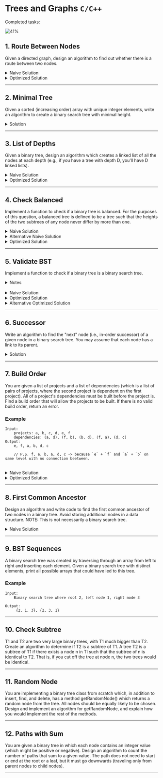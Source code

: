 # Trees and Graphs `C/C++`

Completed tasks:

![41%](https://progress-bar.xyz/41)

## 1. Route Between Nodes

Given a directed graph, design an algorithm to find out whether there is a route between two nodes.

<details>
<summary>Naive Solution</summary>

#### Complexity

- Time Complexity: `O(|V|+|E|)` - where `|V|` - nodes (vertices), `|E|` - edges
- Space Complexity: `O(|V|)` - where `|V|` - nodes (vertices)

#### Implementation

```cpp
bool search(Node *startNode, Node *finishNode) {
        if(startNode == finishNode){
            return true;
        }

        std::queue<Node *> q;
        std::unordered_set<Node *> visitedNodes;
        std::vector<Node *> *currentConnectedNodes;

        Node *current = startNode;
        while (current != nullptr) {
            if (current == finishNode) {
                return true;
            }

            currentConnectedNodes = &current->connectedNodes;

            for (auto node : *currentConnectedNodes){
                if (!visitedNodes.contains(node)) {
                    q.push(node);
                }
            }

            visitedNodes.insert(currentConnectedNodes->begin(), currentConnectedNodes->end());

            if (!q.empty()) {
                current = q.front();
                q.pop();
            } else {
                current = nullptr;
            }
        }

        return false;
    }
```

</details>

<details>
<summary>Optimized Solution</summary>

#### Complexity

- Time Complexity: `O(|V|+|E|)` - where `|V|` - nodes (vertices), `|E|` - edges
- Space Complexity: `O(|V|)` - where `|V|` - nodes (vertices)

#### Implementation

```cpp
bool search(Node *startNode, Node *finishNode) {
        if (startNode == finishNode) {
            return true;
        }

        std::queue<Node *> q;
        std::unordered_set<Node *> visitedNodes;

        visitedNodes.insert(startNode);
        q.push(startNode);

        Node *current;
        std::vector<Node *> *currentConnectedNodes;

        while (!q.empty()) {
            current = q.front();
            q.pop();

            if (current != nullptr) {
                currentConnectedNodes = &current->connectedNodes;

                for (auto node : *currentConnectedNodes){
                    if (!visitedNodes.contains(node)) {
                        if (node == finishNode) {
                            return true;
                        } else {
                            visitedNodes.insert(node);
                            q.push(node);
                        }
                    }
                }

                visitedNodes.insert(current);
            }
        }

        return false;
    }
```

</details>

<hr/>

## 2. Minimal Tree

Given a sorted (increasing order) array with unique integer elements, write an algorithm to create a binary search tree
with minimal height.

<details>
<summary>Solution</summary>

#### Assumptions

- Array contains no more than 9999 elements, we want to avoid stackoverflow for this recursive algorithm

#### Complexity

- Time Complexity: `O(N)`
- Space Complexity: `O(log N)` - algorithm doesn't use memory for store temporary results, but recursion use call stack.
  Result tree will consume `O(|V|)` memory.

#### Implementation

```cpp
Node *createMinimalBST(int *orderedNumbers, int start, int end, int level) {
        if (level > 9999) {
            throw "Too deep, consider to use stack instead of recursion";
        }

        if (end < start) {
            return nullptr;
        }

        int middleId = (end + start) / 2;

        Node *node = new Node(orderedNumbers[middleId], level);
        Node *left = createMinimalBST(orderedNumbers, start, middleId - 1, level + 1);
        if (left != nullptr) {
            node->connect(left);
        }
        Node *right = createMinimalBST(orderedNumbers, middleId + 1, end, level + 1);
        if (right != nullptr) {
            node->connect(right);
        }
        return node;
    }
```

</details>

<hr/>

## 3. List of Depths

Given a binary tree, design an algorithm which creates a linked list of all the nodes at each depth (e.g., if you have a
tree with depth D, you'll have D linked lists).

<details>
<summary>Naive Solution</summary>

#### Complexity

- Time Complexity: `O(N)`
- Space Complexity: `O(N)`

#### Implementation

```cpp
std::vector<std::vector<Node *>> levelsAsList(Tree tree) {
    if (tree.root() == nullptr) {
        return std::vector<std::vector<Node *>>();
    }
    std::queue<Node *> nodes;
    
    std::vector<std::vector<Node *>> levelsList;
    std::vector<Node *> level;
    
    int currentLevelChildren = 1;
    int nextLevelChildren = 0;
    int depth = 0;
    
    levelsList.push_back(std::vector<Node *>());
    tree.breadthFirstTraverse([&](Node *current) {
    --currentLevelChildren;
    
    levelsList.at(depth).push_back(current);
    std::vector<Node *> *currentConnectedNodes = &current->connectedNodes;
    
    nextLevelChildren += currentConnectedNodes->size();
    
    if (currentLevelChildren == 0) {
      ++depth;
      levelsList.push_back(std::vector<Node *>());
      currentLevelChildren = nextLevelChildren;
      nextLevelChildren = 0;
    }
    
     return false;
    });
    
    return levelsList;
}
```

</details>

<details>
<summary>Optimized Solution</summary>

#### Complexity

- Time Complexity: `O(N)`
- Space Complexity: `O(N)`

#### Implementation

```cpp
void createLevelLinkedListDepth(Node *root, std::vector<std::vector<Node *> *> *lists, int level) {
    if (root == nullptr) {
        return;
    }

    if (lists->size() == level) {
        lists->push_back(new std::vector<Node *>());
    }
    auto list = (*lists)[level];

    list->push_back(root);

    for (Node *child: root->connectedNodes) {
        createLevelLinkedListDepth(child, lists, level + 1);
    }
}

std::vector<std::vector<Node *> *> *createLevelLinkedListBreadth(Node *root) {
    std::vector<std::vector<Node *> *> *result = new std::vector<std::vector<Node *> *>();
    std::vector<Node *> *current = new std::vector<Node *>();
    if (root != nullptr) {
        current->push_back(root);
    }

    while (current->size() > 0) {
        result->push_back(current);
        std::vector<Node *> *parents = current;
        current = new std::vector<Node *>();
        for (Node *parent: *parents) {
            for (Node *child: parent->connectedNodes) {
                current->push_back(child);
            }
        }
    }

    return result;
}
```

</details>

<hr/>

## 4. Check Balanced

Implement a function to check if a binary tree is balanced. For the purposes of this question, a balanced tree is
defined to be a tree such that the heights of the two subtrees of any node never differ by more than one.

<details>
<summary>Naive Solution</summary>

#### Complexity

- Time Complexity: `O(N)`
- Space Complexity: `O(log N) - recursion`

#### Implementation

```cpp
int maxDepth = -1; // private member
int secondDepth = 0; // private member

bool isBalanced(Node *current, int level) {
    for (auto c: current->connectedNodes) {
        if (level > maxDepth) {
            if (abs(secondDepth - level) > 1) {
                return false;
            }
            secondDepth = maxDepth;
            maxDepth = level;
        }
        if (!isBalanced(c, level + 1)) {
            return false;
        }
    }

    return true;
};
```

</details>

<details>
<summary>Alternative Naive Solution</summary>

#### Complexity

- Time Complexity: `O(N log N)`
- Space Complexity: `O(N)`

#### Implementation

```cpp
int maxDepth = -1; // private member
int secondDepth = 0; // private member

bool isBalanced(Node *current, int level) {
    for (auto c: current->connectedNodes) {
        if (level > maxDepth) {
            if (abs(secondDepth - level) > 1) {
                return false;
            }
            secondDepth = maxDepth;
            maxDepth = level;
        }
        if (!isBalanced(c, level + 1)) {
            return false;
        }
    }

    return true;
};
```

</details>

<details>
<summary>Optimized Solution</summary>

#### Complexity

- Time Complexity: `O(N)`
- Space Complexity: `O(log N)`

#### Implementation

```cpp
int checkHeight(Node *root){
    if(root == nullptr) return -1;
    int max = -1;
    int min = INT_MAX;
    for (auto c: root->connectedNodes) {
        int value = checkHeight(c);
        if(value == INT_MIN){
            return INT_MIN;
        }
        if (value > max) {
            max = value;
        }
        if (value < min) {
            min = value;
        }
    }
    if(abs(max - min)>1){
        return INT_MIN;
    }
    return max + 1;
}

bool isBalanced(Node *root){
    return checkHeight(root) != INT_MIN;
}
```

</details>

<hr/>

## 5. Validate BST

Implement a function to check if a binary tree is a binary search tree.

<details>
<summary>Notes</summary>

We have some weird cases with duplicates

```
7         9
 \       /
  10    8
 /       \
7         9
```

On the one hand, this tree is BST because every left value is lower or equal with parent value and right values are
bigger than the parent value. On the other hand, the right subtree can't hold a value smaller or equal to the parent. It fit
Binary Search Tree conditions. For example, `checkBSTMinMax` implementation can not detect this case.

Moreover, in the book, I have found a mistake in `checkBST`.

Book code:

`if (lastValue != nullptr && n->getId() <= (*lastValue))`

My code:

`if (lastValue != nullptr && (*lastValue) > n->getId())`

Why? - With this compare `n->getId() <= (*lastValue)`, we think that left values can't be equal to parent, but it is
wrong. I think that this mistake was admitted because of the wrong position of values, if we move `lastValue` to the left of
comparison, then it will be clear.

</details>

<br/>

<details>
<summary>Naive Solution</summary>

#### Complexity

- Time Complexity: `O(N)`
- Space Complexity: `O(log N) - recursion`

#### Implementation

```cpp
bool isBinarySearchTree(BinaryTreeNode *node) {
    if (node == nullptr) {
        return true;
    }
    if (node->left() != nullptr) {
        if (node->left()->getId() > node->getId()) {
            return false;
        }
    }
    if (node->right() != nullptr) {
        if (node->right()->getId() <= node->getId()) {
            return false;
        }
    }
    bool good = isBinarySearchTree(node->left());
    if (!good) {
        return false;
    }
    good = isBinarySearchTree(node->right());
    return good;
}
```

</details>

<details>
<summary>Optimized Solution</summary>

#### Complexity

- Time Complexity: `O(N)`
- Space Complexity: `O(log N) - recursion`

#### Implementation

```cpp
// pretty close to mine
bool checkBST(BinaryTreeNode *n) {
  if (n == nullptr) return true;
  
  if (!checkBST(n->left())) {
    return false;
  }
  if (lastValue != nullptr && (*lastValue) > n->getId()) {
    return false;
  }
  int data = n->getId();
  
  lastValue = &data;
  
  if (!checkBST(n->right())) {
    return false;
  }
  return true;
}
```

</details>

<details>
<summary>Alternative Optimized Solution</summary>

#### Complexity

- Time Complexity: `O(N)`
- Space Complexity: `O(log N) - recursion`

#### Implementation

```cpp
bool checkBSTMinMax(BinaryTreeNode *n) {
    return checkBSTMinMax(n, nullptr, nullptr);
}

bool checkBSTMinMax(BinaryTreeNode *n, int *min, int *max) {
   if (n == nullptr) {
       return true;
   }
   if ((min != nullptr && n->getId() <= (*min)) || (max != nullptr && n->getId() > (*max))) {
       return false;
   }
   int data = n->getId();
   if (!checkBSTMinMax(n->left(), min, &data) || !checkBSTMinMax(n->right(), &data, max)) {
       return false;
   }
   return true;
}
```

</details>

<hr/>

## 6. Successor

Write an algorithm to find the "next" node (i.e., in-order successor) of a given node in a binary search tree. You may
assume that each node has a link to its parent.

<details>
<summary>Solution</summary>

#### Complexity

- Time Complexity: `O(N) - worst case that right subtree contains almost all elements`
- Space Complexity: `O(1)`

#### Implementation

```cpp
Node *inorderSuccessor(BiDirectedBinaryTreeNode *n) {
    if (n == nullptr) {
        return nullptr;
    }
    
    if (n->right() != nullptr) {
        return leftMostChild(n);
    } 
    
    BiDirectedBinaryTreeNode *q = n;
    BiDirectedBinaryTreeNode *x = n->parent;
    while (x != nullptr && x->left() != q) {
        q = x;
        x = x->parent;
    }
    return x;
}

BiDirectedBinaryTreeNode *leftMostChild(BiDirectedBinaryTreeNode *node) {
    if (node == nullptr) {
        return nullptr;
    }
    auto current = node;
    while (current->left() != nullptr) {
        current = current->left();
    }
    return current;
}
```
</details>

<hr/>

## 7. Build Order

You are given a list of projects and a list of dependencies (which is a list of pairs of projects, where the second
project is dependent on the first project). All of a project's dependencies must be built before the project is. Find a
build order that will allow the projects to be built. If there is no valid build order, return an error.

### Example

```
Input:
    projects: a, b, c, d, e, f
    dependencies: (a, d), (f, b), (b, d), (f, a), (d, c) 
Output: 
    e, f, a, b, d, c 
    
    // P.S. f, e, b, a, d, c -> because `e` + `f` and `a` + `b` on same level with no connection beetween.
```

<br/>

<details>
<summary>Naive Solution</summary>

#### Complexity

- Time Complexity: `O(N)`
- Space Complexity: `O(N)`

#### Implementation

```cpp
void buildDeps() {
        std::vector projects = {'a', 'b', 'c', 'd', 'e', 'f'};
        std::unordered_set tops(projects.begin(), projects.end());
        std::vector<std::pair<char, char> > dependencies = {
            {'a', 'd'},
            {'f', 'b'},
            {'b', 'd'},
            {'f', 'a'},
            {'d', 'c'},
        };

        std::unordered_map<char, Node *> projectsWithDependants;

        for (auto [in, out]: dependencies) {
            Node *currentProject = getProjectNode(in, &projectsWithDependants);
            Node *dependantProject = getProjectNode(out, &projectsWithDependants);

            tops.erase(out);

            currentProject->connect(dependantProject);
        }

        std::vector<Node *> nodes(projectsWithDependants.size());
        auto value_selector = [](auto pair) { return pair.second; };
        std::ranges::transform(projectsWithDependants, nodes.begin(), value_selector);

        std::unordered_set<char> visited;

        for (const auto top: tops) {
            if (!projectsWithDependants.contains(top)) {
                visited.insert(top);
                std::cout << top << " ";
            }
        }

        for (const auto top: tops) {
            if (projectsWithDependants.contains(top) && !visited.contains(top)) {
                std::cout << top << " ";
                const auto node = projectsWithDependants.at(top);
                traverse(node, visited);
                visited.insert(top);
            }
        }

        std::cout << std::endl;
    }

    // e, f, (a/b), (b/a), d, c
    void traverse(const Node *node, std::unordered_set<char> &visited) {
        for (const auto connected: node->connectedNodes) {
            if (!visited.contains(static_cast<char>(connected->getId()))) {
                std::cout << static_cast<char>(connected->getId()) << " ";
            }
        }

        for (const auto connected: node->connectedNodes) {
            traverse(connected, visited);
            visited.insert(static_cast<char>(connected->getId()));
        }
    }
```

</details>

<details>
<summary>Optimized Solution</summary>

#### Complexity


#### Implementation

```cpp

```

</details>

<hr/>

## 8. First Common Ancestor

Design an algorithm and write code to find the first common ancestor of two nodes in a binary tree. Avoid storing
additional nodes in a data structure. NOTE: This is not necessarily a binary search tree.

<details>
<summary>Naive Solution</summary>

#### Complexity


#### Implementation

```cpp
    void run() {
        Tree tree;
        tree.createDefiniteTree();

        constexpr int first = 3;
        constexpr int second = 6;

        auto firstNodePath = path(tree, first);
        auto secondNodePath = path(tree, second);

        while (firstNodePath.size() > secondNodePath.size()) {
            firstNodePath.pop();
        }

        while (secondNodePath.size() > firstNodePath.size()) {
            secondNodePath.pop();
        }

        while (!firstNodePath.empty() && !secondNodePath.empty() && firstNodePath.front()->getId() != secondNodePath.front()->getId()) {
            firstNodePath.pop();
            secondNodePath.pop();
        }

        if (firstNodePath.empty()) { // anyway
            std::cout << "Can't find first common ancestor looks like an error" << std::endl;
        } else {
            std::cout << "First common ancestor is : " << firstNodePath.front()->getId() << std::endl;
        }
    }

    std::queue<Node *> path(const Tree &tree, const int value) {
        std::queue<Node *> nodePath;

        tree.findPath(tree.roots, nodePath, value);

        return nodePath;
    }
```

</details>

<hr/>

## 9. BST Sequences

A binary search tree was created by traversing through an array from left to right and inserting each element. Given a
binary search tree with distinct elements, print all possible arrays that could have led to this tree.

### Example

```
Input:
    Binary search tree where root 2, left node 1, right node 3
    
Output:
     {2, 1, 3}, {2, 3, 1} 
```

<hr/>

## 10. Check Subtree

T1 and T2 are two very large binary trees, with T1 much bigger than T2. Create an algorithm to determine if T2 is a
subtree of T1. A tree T2 is a subtree of T1 if there exists a node n in Tl such that the subtree of n is identical to
T2. That is, if you cut off the tree at node n, the two trees would be identical.

<hr/>

## 11. Random Node

You are implementing a binary tree class from scratch which, in addition to insert, find, and delete, has a method
getRandomNode() which returns a random node from the tree. All nodes should be equally likely to be chosen. Design and
implement an algorithm for getRandomNode, and explain how you would implement the rest of the methods.

<hr/>

## 12. Paths with Sum

You are given a binary tree in which each node contains an integer value (which might be positive or negative). Design
an algorithm to count the number of paths that sum to a given value. The path does not need to start or end at the root
or a leaf, but it must go downwards
(traveling only from parent nodes to child nodes).
<hr/>

